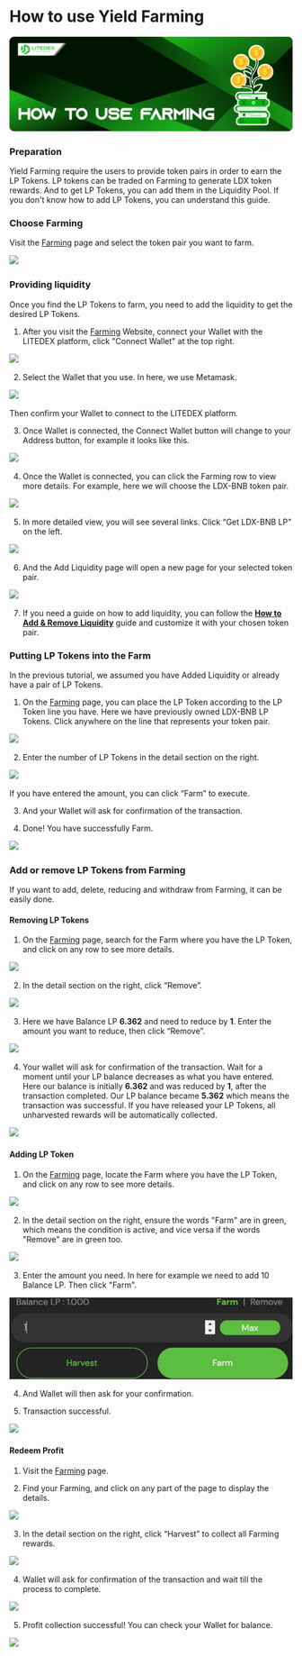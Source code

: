 # How to use Yield Farming

![](../../.gitbook/assets/10.-how-to-use-farming%20%281%29%20%281%29.svg)

### **Preparation**

Yield Farming require the users to provide token pairs in order to earn the LP Tokens. LP tokens can be traded on Farming to generate LDX token rewards. And to get LP Tokens, you can add them in the Liquidity Pool. If you don't know how to add LP Tokens, you can understand this guide.

### **Choose Farming**

Visit the [Farming](https://app.litedex.io/farming) page and select the token pair you want to farm.

![](https://gblobscdn.gitbook.com/assets%2F-Mfq-xr1Ba1zZ4TSvXC0%2F-Mh2DdTJRJSE6iZORIeM%2F-Mh2pf7JSLu5nDE3n4uC%2FEAA1CE68-281D-4E72-AE22-A8D8B84525C9_1_105_c.jpeg?alt=media&token=fd0ff453-2755-4592-974d-7c244d4ba999)

### **Providing liquidity**

Once you find the LP Tokens to farm, you need to add the liquidity to get the desired LP Tokens.

1. After you visit the [Farming](https://app.litedex.io/farming) Website, connect your Wallet with the LITEDEX platform, click "Connect Wallet" at the top right.

![](https://gblobscdn.gitbook.com/assets%2F-Mfq-xr1Ba1zZ4TSvXC0%2F-Mh2DdTJRJSE6iZORIeM%2F-Mh2pxEhxu9_wJIkWTXa%2F9024066D-28C7-4737-9D03-71AFF50583B6_4_5005_c.jpeg?alt=media&token=ddf2691e-e5ce-4c23-b3c2-52cce47d86e2)

2. Select the Wallet that you use. In here, we use Metamask.

![](https://gblobscdn.gitbook.com/assets%2F-Mfq-xr1Ba1zZ4TSvXC0%2F-Mh2DdTJRJSE6iZORIeM%2F-Mh2uR_BpQX8VLZSyR22%2F155E4CAE-4686-47F9-B6C9-AD9CBA5D0546_1_105_c.jpeg?alt=media&token=adca44b3-e507-4b3d-9369-8d59f5ae6a8e)

Then confirm your Wallet to connect to the LITEDEX platform.

3. Once Wallet is connected, the Connect Wallet button will change to your Address button, for example it looks like this.

![](https://gblobscdn.gitbook.com/assets%2F-Mfq-xr1Ba1zZ4TSvXC0%2F-Mh2DdTJRJSE6iZORIeM%2F-Mh2uf5W-YkKyPgS78ne%2F89C43009-FAF6-4614-B50B-5EBA33E6756D_4_5005_c.jpeg?alt=media&token=3af6eac0-11f4-423b-9d81-b8273b086667)

4. Once the Wallet is connected, you can click the Farming row to view more details. For example, here we will choose the LDX-BNB token pair.

![](https://gblobscdn.gitbook.com/assets%2F-Mfq-xr1Ba1zZ4TSvXC0%2F-Mh2DdTJRJSE6iZORIeM%2F-Mh2vCafj59rtdTS8AGl%2F85B51AB8-9FE1-4165-AECD-46885E88202E_1_201_a.jpeg?alt=media&token=855f49a4-494d-429f-b9c8-db21c766e8e3)

5. In more detailed view, you will see several links. Click “Get LDX-BNB LP” on the left.

![](https://gblobscdn.gitbook.com/assets%2F-Mfq-xr1Ba1zZ4TSvXC0%2F-Mh2DdTJRJSE6iZORIeM%2F-Mh2wffJqQ9mC4pHhEOx%2F2E9B4822-D6D3-4709-8C0D-44E282E6E5EF_1_105_c.jpeg?alt=media&token=51017043-e227-491b-8453-e69fe8aeab48)

6. And the Add Liquidity page will open a new page for your selected token pair.

![](https://gblobscdn.gitbook.com/assets%2F-Mfq-xr1Ba1zZ4TSvXC0%2F-Mh2DdTJRJSE6iZORIeM%2F-Mh2xtt7TbdIHLjiO8yR%2FBD7E2B36-BDE7-40F0-993A-9C1DA22B22A2_1_105_c.jpeg?alt=media&token=6563d57e-8cfb-4148-a731-20c370915843)

7. If you need a guide on how to add liquidity, you can follow the [**How to Add & Remove Liquidity**](../exchange/how-to-add-and-remove-liquidity.md) guide and customize it with your chosen token pair.

### **Putting LP Tokens into the Farm**

In the previous tutorial, we assumed you have Added Liquidity or already have a pair of LP Tokens.

1. On the [Farming](https://app.litedex.io/farming) page, you can place the LP Token according to the LP Token line you have. Here we have previously owned LDX-BNB LP Tokens. Click anywhere on the line that represents your token pair.

![](https://gblobscdn.gitbook.com/assets%2F-Mfq-xr1Ba1zZ4TSvXC0%2F-Mh2DdTJRJSE6iZORIeM%2F-Mh3-9D0T2tYv5Lk8w0z%2FC2D1385F-0068-47E3-A0A2-F0AEB0F1DF4E_1_105_c.jpeg?alt=media&token=0f59adbc-cf94-41da-b37e-984181f4eba1)

2. Enter the number of LP Tokens in the detail section on the right.

![](https://gblobscdn.gitbook.com/assets%2F-Mfq-xr1Ba1zZ4TSvXC0%2F-Mh2DdTJRJSE6iZORIeM%2F-Mh3-P92pzm2RyDRdur6%2FACFBECFE-EB24-4FD2-BC67-89C80672647F_4_5005_c.jpeg?alt=media&token=4b1889cb-e11b-47f5-87d8-494e1c93d064)

If you have entered the amount, you can click “Farm” to execute.

3. And your Wallet will ask for confirmation of the transaction.

4. Done! You have successfully Farm.

![](https://gblobscdn.gitbook.com/assets%2F-Mfq-xr1Ba1zZ4TSvXC0%2F-Mh2DdTJRJSE6iZORIeM%2F-Mh3-fIBZ2ZMMU5Qquqg%2F6F23379F-CF1E-471B-91C8-A5AFA44B2A56_1_201_a.jpeg?alt=media&token=b939a7bf-4098-46ef-b008-f00fcf497886)

### **Add or remove LP Tokens from Farming**

If you want to add, delete, reducing and withdraw from Farming, it can be easily done.

#### **Removing LP Tokens**

1. On the [Farming](https://app.litedex.io/farming) page, search for the Farm where you have the LP Token, and click on any row to see more details.

![](https://gblobscdn.gitbook.com/assets%2F-Mfq-xr1Ba1zZ4TSvXC0%2F-Mh2DdTJRJSE6iZORIeM%2F-Mh31n_vkSWa86Mb3SFh%2F6C6FF250-CBC6-4743-A371-DB4AD352A0B3_1_105_c.jpeg?alt=media&token=f91672b3-48ea-4a93-9082-38e0ad25028d)

2. In the detail section on the right, click “Remove”.

![](https://gblobscdn.gitbook.com/assets%2F-Mfq-xr1Ba1zZ4TSvXC0%2F-Mh2DdTJRJSE6iZORIeM%2F-Mh3289j6uDTR8WdHUMR%2F46639A2E-0FA2-4660-A915-F688F8C70E7E_4_5005_c.jpeg?alt=media&token=b626d275-5a07-4da7-8ee4-d279124832a8)

3. Here we have Balance LP **6.362** and need to reduce by **1**. Enter the amount you want to reduce, then click “Remove”.

![](https://gblobscdn.gitbook.com/assets%2F-Mfq-xr1Ba1zZ4TSvXC0%2F-Mh2DdTJRJSE6iZORIeM%2F-Mh32jALLUsEddvqNS_2%2F5E3C4F1B-64C8-4F40-8A40-59C4432EE574_4_5005_c.jpeg?alt=media&token=2bfd6da5-165a-483e-bd4f-c87cff4151f7)

4. Your wallet will ask for confirmation of the transaction. Wait for a moment until your LP balance decreases as what you have entered. Here our balance is initially **6.362** and was reduced by **1**, after the transaction completed. Our LP balance became **5.362** which means the transaction was successful. If you have released your LP Tokens, all unharvested rewards will be automatically collected.

![](https://gblobscdn.gitbook.com/assets%2F-Mfq-xr1Ba1zZ4TSvXC0%2F-Mh2DdTJRJSE6iZORIeM%2F-Mh345mYveqq4_EfmLF8%2F52C39D19-7B3E-456A-9E40-815C86348DB7_4_5005_c.jpeg?alt=media&token=ed86891d-fa54-431b-ab53-7b15454e9096)

#### **Adding LP Token**

1. On the [Farming](https://app.litedex.io/farming) page, locate the Farm where you have the LP Token, and click on any row to see more details.

![](https://gblobscdn.gitbook.com/assets%2F-Mfq-xr1Ba1zZ4TSvXC0%2F-Mh2DdTJRJSE6iZORIeM%2F-Mh35EEmNi2mV4rc5fw-%2F9EAD80EF-2A99-4E1F-AEE0-1B1F3EBF67A7_1_105_c.jpeg?alt=media&token=43ce0263-0d87-4ecc-877d-c28cf4d0045c)

2. In the detail section on the right, ensure the words "Farm" are in green, which means the condition is active, and vice versa if the words "Remove" are in green too.

![](https://gblobscdn.gitbook.com/assets%2F-Mfq-xr1Ba1zZ4TSvXC0%2F-Mh2DdTJRJSE6iZORIeM%2F-Mh35dH6rET66vKF-Ywr%2F0356D7FE-8827-4AFC-9CB5-657F7D7F6C6E_4_5005_c.jpeg?alt=media&token=47edc7ca-774c-4b89-93fa-eafe677d1f42)

3. Enter the amount you need. In here for example we need to add 10 Balance LP. Then click "Farm".

![](../../.gitbook/assets/75cbf201-8fd6-412c-be26-241b5dc20c22_4_5005_c.jpeg)

4. And Wallet will then ask for your confirmation.

5. Transaction successful.

![](https://gblobscdn.gitbook.com/assets%2F-Mfq-xr1Ba1zZ4TSvXC0%2F-Mh2DdTJRJSE6iZORIeM%2F-Mh36imvQyvEMUBXltsb%2F9DFFD30C-31AC-4050-A407-45BA91E30800_1_201_a.jpeg?alt=media&token=e5536496-643b-46f2-bc32-d9f567b8d0e9)

#### **Redeem Profit**

1. Visit the [Farming](https://app.litedex.io/farming) page.

2. Find your Farming, and click on any part of the page to display the details.

![](https://gblobscdn.gitbook.com/assets%2F-Mfq-xr1Ba1zZ4TSvXC0%2F-Mh2DdTJRJSE6iZORIeM%2F-Mh36XG9uyIym9MvMrhz%2FAEFAE284-6D49-41FB-B1D4-F696ACF5000A_1_105_c.jpeg?alt=media&token=c0073f0a-b191-44cc-95a2-a85ee7f4044f)

3. In the detail section on the right, click “Harvest” to collect all Farming rewards.

![](https://gblobscdn.gitbook.com/assets%2F-Mfq-xr1Ba1zZ4TSvXC0%2F-Mh2DdTJRJSE6iZORIeM%2F-Mh36xHCFm-XP_n6HfQ3%2FD7B4FE2E-FC76-453A-ABEB-9815ED165D5C_4_5005_c.jpeg?alt=media&token=2b18ed47-94d7-4be6-8e48-012ad4d8f69d)

4. Wallet will ask for confirmation of the transaction and wait till the process to complete.

![](https://gblobscdn.gitbook.com/assets%2F-Mfq-xr1Ba1zZ4TSvXC0%2F-Mh2DdTJRJSE6iZORIeM%2F-Mh379BXpPQj2sJzkuVW%2F678038EB-8A97-4F84-B626-9E8C280560B4_4_5005_c.jpeg?alt=media&token=6212283b-a32b-4510-b82c-8d23e2948b10)

5. Profit collection successful! You can check your Wallet for balance.

![](https://gblobscdn.gitbook.com/assets%2F-Mfq-xr1Ba1zZ4TSvXC0%2F-Mh2DdTJRJSE6iZORIeM%2F-Mh37NgFN_5Zik52Mdna%2F3CE1B41E-3FF2-4375-BD82-AB149639089C_4_5005_c.jpeg?alt=media&token=6e8d144b-de78-4cdd-bb8c-88e049e7429b)

